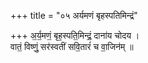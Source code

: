 +++
title = "०५ अर्यमणं बृहस्पतिमिन्द्रं"

+++
अ॒र्य॒मणं॒ बृह॒स्पति॒मिन्द्रं॒ दाना॑य चोदय ।  
वातं॒ विष्णुं॒ सर॑स्वतीं सवि॒तारं॑ च वा॒जिन॑म् ॥